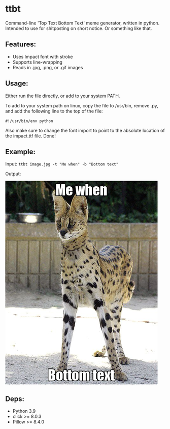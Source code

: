 # ttbt
Command-line 'Top Text Bottom Text' meme generator, written in python. Intended to use for shitposting on short notice. Or something like that.

## Features:
- Uses Impact font with stroke
- Supports line-wrapping
- Reads in .jpg, .png, or .gif images

## Usage:
Either run the file directly, or add to your system PATH. 

To add to your system path on linux, copy the file to /usr/bin, remove .py, and add the following line to the top of the file:
```
#!/usr/bin/env python
```
Also make sure to change the font import to point to the absolute location of the impact.ttf file. Done!

## Example:

Input: `ttbt image.jpg -t "Me when" -b "Bottom text"`

Output:

<img src="out.png"/>

## Deps:
- Python 3.9
- click >= 8.0.3
- Pillow >= 8.4.0
